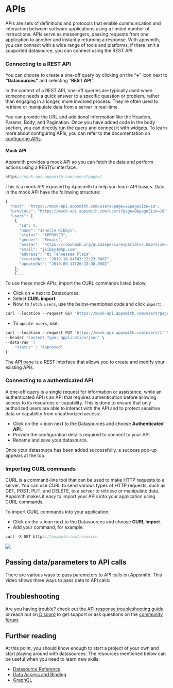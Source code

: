 # APIs

APIs are sets of definitions and protocols that enable communication and interaction between software applications using a limited number of instructions. APIs serve as messengers, passing requests from one application to another and instantly returning a response. With appsmith, you can connect with a wide range of tools and platforms; if there isn't a supported datasource, you can connect using the REST API. 


### Connecting to a REST API

You can choose to create a one-off query by clicking on the “**+**” icon next to **“Datasources”** and selecting “**REST API**".

In the context of a REST API, one-off queries are typically used when someone needs a quick answer to a specific question or problem, rather than engaging in a longer, more involved process. They're often used to retrieve or manipulate data from a server in real-time.


 <VideoEmbed host="youtube" videoId="IptCmvKdbog" title="Add new API" caption="Add new REST API"/> 

You can provide the URL and additional information like the Headers, Params, Body, and Pagination. Once you have added code in the body section, you can directly run the query and connect it with widgets. To learn more about configuring APIs, you can refer to the documentation on [configuring APIs](/core-concepts/connecting-to-data-sources/authentication/connect-to-apis).

#### Mock API

Appsmith provides a mock API so you can fetch the data and perform actions using a RESTful interface.

```js
https://mock-api.appsmith.com/users?page=1
```

This is a mock API exposed by Appsmith to help you learn API basics. Data in the mock API have the following structure:

```js
{
  "next": "https://mock-api.appsmith.com/users?page=2&pageSize=10",
  "previous": "https://mock-api.appsmith.com/users?page=0&pageSize=10",
  "users": [
    {
      "id": 2,
      "name": "Jenelle Kibbys",
      "status": "APPROVED",
      "gender": "Female",
      "avatar": "https://robohash.org/quiaasperiorespariatur.bmp?size=100x100&set=set1",
      "email": "jkibby1@hp.com",
      "address": "85 Tennessee Plaza",
      "createdAt": "2019-10-04T03:22:23.000Z",
      "updatedAt": "2019-09-11T20:18:38.000Z"
    },
    {...
```

<VideoEmbed host="youtube" videoId="DWLF0pNjjuI" title="Using A Sample API " caption="How to use mock API | Example"/>

 To use these mock APIs, import the CURL commands listed below.

* Click on **+** next to Datasources.
* Select **CURL import**
* Now, to ```fetch users```, use the below-mentioned code and click ```import```:
```js
curl --location --request GET 'https://mock-api.appsmith.com/users?page=1'
```
* To ```update users```, use:
```js
curl --location --request PUT 'https://mock-api.appsmith.com/users/1' \
--header 'Content-Type: application/json' \
--data-raw '{
    "status" : "Approved"
}'
```

The [API pane](/core-concepts/connecting-to-data-sources/authentication/connect-to-apis) is a REST interface that allows you to create and modify your existing APIs.



### Connecting to a authenticated API

A one-off query is a single request for information or assistance, while an authenticated API is an API that requires authentication before allowing access to its resources or capability. This is done to ensure that only authorized users are able to interact with the API and to protect sensitive data or capability from unauthorized access:

 <VideoEmbed host="youtube" videoId="Uy7ZDviGbtM" title="Add new API" caption="Add new API"/> 


* Click on the **+** icon next to the Datasources and choose **Authenticated API**.
* Provide the configuration details required to connect to your API.
* Rename and save your datasource.



Once your datasource has been added successfully, a success pop-up appears at the top. 


### Importing CURL commands

CURL is a command-line tool that can be used to make HTTP requests to a server. You can use CURL to send various types of HTTP requests, such as GET, POST, PUT, and DELETE, to a server to retrieve or manipulate data. Appsmith makes it easy to import your APIs into your application using CURL commands.


To import CURL commands into your application:

* Click on the **+** icon next to the Datasources and choose **CURL Import**.
* Add your command, for example:

```js
curl -X GET https://example.com/resource
```

![](</img/import_curl_(1).gif>)

## Passing data/parameters to API calls

There are various ways to pass parameters to API calls on Appsmith. This video shows three ways to pass data to API calls:

<VideoEmbed host="youtube" videoId="znaaDiQbAS8" title="How to pass parameters to an API call" caption="How to pass parameters to an API call"/>



## Troubleshooting

Are you having trouble? check out the [API response troubleshooting guide](/help-and-support/troubleshooting-guide/query-errors) or reach out on[ Discord](https://discord.com/invite/rBTTVJp) to get support or ask questions on the [community forum](https://community.appsmith.com/).

## Further reading

At this point, you should know enough to start a project of your own and start playing around with datasources. The resources mentioned below can be useful when you need to learn new skills:

* [Datasource Reference](reference/datasources)
* [Data Access and Binding](/core-concepts/data-access-and-binding)
* [GraphQL](reference/datasources/graphql)

